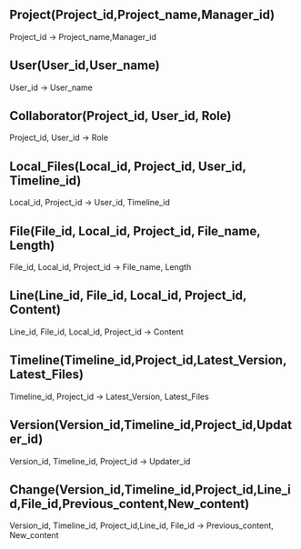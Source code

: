 ## Project(Project_id,Project_name,Manager_id)

Project_id -> Project_name,Manager_id


## User(User_id,User_name)

User_id -> User_name


## Collaborator(Project_id, User_id, Role)

Project_id, User_id -> Role


## Local_Files(Local_id, Project_id, User_id, Timeline_id)

Local_id, Project_id -> User_id, Timeline_id


## File(File_id, Local_id, Project_id, File_name, Length)

File_id, Local_id, Project_id  -> File_name, Length


## Line(Line_id, File_id, Local_id, Project_id, Content)

Line_id, File_id, Local_id, Project_id -> Content


## Timeline(Timeline_id,Project_id,Latest_Version, Latest_Files)

Timeline_id, Project_id -> Latest_Version, Latest_Files


## Version(Version_id,Timeline_id,Project_id,Updater_id)

Version_id, Timeline_id, Project_id -> Updater_id


## Change(Version_id,Timeline_id,Project_id,Line_id,File_id,Previous_content,New_content)

Version_id, Timeline_id, Project_id,Line_id, File_id -> Previous_content, New_content
